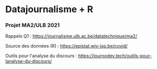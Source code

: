 # Datajournalisme + R 
### Projet MA2/ULB 2021

Rappels Q1 : https://journalisme.ulb.ac.be/datatechnique/ma2/

Source des données (R) : https://epistat.wiv-isp.be/covid/

Outils pour l'analyse du discours : https://journodev.tech/outils-pour-lanalyse-du-discours/
